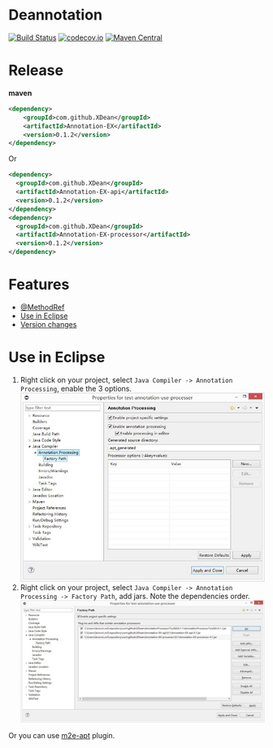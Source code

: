 # Deannotation
[![Build Status](https://travis-ci.org/XDean/Annotation-EX.svg?branch=master)](https://travis-ci.org/XDean/Annotation-EX)
[![codecov.io](http://codecov.io/github/XDean/Annotation-EX/coverage.svg?branch=master)](https://codecov.io/gh/XDean/Annotation-EX/branch/master)
[![Maven Central](https://maven-badges.herokuapp.com/maven-central/com.github.XDean/Annotation-EX/badge.svg)](https://maven-badges.herokuapp.com/maven-central/com.github.XDean/Annotation-EX)

# Release

**maven**

```xml
<dependency>
    <groupId>com.github.XDean</groupId>
    <artifactId>Annotation-EX</artifactId>
    <version>0.1.2</version>
</dependency>
```

Or

```xml
<dependency>
  <groupId>com.github.XDean</groupId>
  <artifactId>Annotation-EX-api</artifactId>
  <version>0.1.2</version>
</dependency>
<dependency>
  <groupId>com.github.XDean</groupId>
  <artifactId>Annotation-EX-processor</artifactId>
  <version>0.1.2</version>
</dependency>
```

# Features
- [@MethodRef](method-reference/README.md)
- [Use in Eclipse](#use-in-eclipse)
- [Version changes](doc/ChangesNote.md)


# Use in Eclipse
1. Right click on your project, select `Java Compiler -> Annotation Processing`, enable the 3 options.
![eclipse-setting-1](doc/snapshot/eclipse-setting-1.jpg)
2. Right click on your project, select `Java Compiler -> Annotation Processing -> Factory Path`, add jars.
Note the dependencies order.
![eclipse-setting-2](doc/snapshot/eclipse-setting-2.jpg)

Or you can use [m2e-apt](https://marketplace.eclipse.org/content/m2e-apt) plugin.